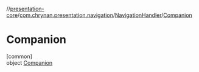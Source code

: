 //[presentation-core](../../../../index.md)/[com.chrynan.presentation.navigation](../../index.md)/[NavigationHandler](../index.md)/[Companion](index.md)

# Companion

[common]\
object [Companion](index.md)
